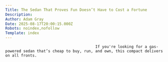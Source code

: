 ```yaml
---
Title: The Sedan That Proves Fun Doesn’t Have to Cost a Fortune
Description: 
Author: Adam Gray
Date: 2025-08-17T20:00:15.000Z
Robots: noindex,nofollow
Template: index
---
```


                                            If you're looking for a gas-powered sedan that’s cheap to buy, run, and own, this compact delivers on all fronts.
                                        